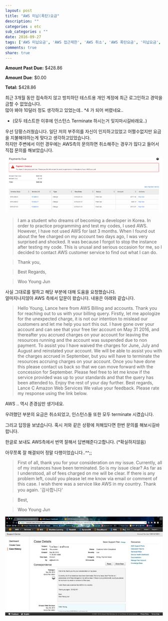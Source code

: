 ```yaml
---
layout: post
title: "AWS 미납(폭탄)요금"
description: ""
categories : etc
sub_categories : ""
date: 2016-09-27
tags: ['AWS 미납요금', 'AWS 접근제한', 'AWS 취소', 'AWS 폭탄요금', '미납요금', '요금지불', '요금취소']
comments: true
share: true
---
```


  

  

**Amount Past Due:** $428.86

**Amount Due**: $0.00

**Total:** $428.86

  

  

최근 3개월 동안 접속하지 않고 방치하던 테스트용 개인 계정에 최근 로그인하고 경악을 금할 수 없었습니다.  
많아 봐야 10달러 정도 생각하고 있었는데.. *4 가 되어 버렸네요..  
* (모두 테스트한 이후에 인스턴스 Terminate 하시는거 잊지마시길바래요..)  
  
우선 당황스러웠습니다. 일단 저의 부주의를 자신이 인지하고있었고 어쩔수없지만 요금을 지불해야하는게 맞다고 생각하고있었습니다.  
하지만 주변에서 이런 경우에는 AWS측의 문의하면 취소해주는 경우가 많다고 들어서 직접 문의를 해보았습니다.

  

  

  

![](/assets/images/posts/694/2664223C57E9D8741F9D98.PNG)

  

  

  

> I am a student who dreams of becoming a developer in Korea. In order to
practice programming and test my codes, I used AWS. However, I have not used
AWS for last 3 months. When I found out about the fee charged on my account
two days ago, I was very surprised and shocked. It was because I forgot to
stop the instance after testing my code. This is unusal and serious occasion
for me, so I decided to contact AWS customer service to find out what I can
do.

>

>  

>

> Thank you,

>

> Best Regards,

>

> Woo Young Jun  

  
사실 그대로를 말하고 해당 부분에 대해 도움을 요청했습니다.  
얼마지나지않아 AWS 측에서 답문이 왔습니다. 내용은 아래와 같습니다.

  

> Hello Young, Lance here from AWS Billing and accounts. Thank you for
reaching out to us with your billing query. Firstly, let me apologize for the
unexpected charge, it is not our intention to mislead our customers and let me
help you sort this out. I have gone over your account and can see that your
free tier account on May 31 2016, and thereafter you accrued charges on your
account for leaving the resources running and the account was suspended due to
non payment. To assist you I have waived the charges for June, July and August
and reinstated your account. We will be able to assist you with the charges
accrued in September, but you will have to terminate the resources accruing
charges on your account. Once you have done this please contact us back so
that we can move forward with the concession for September. Please feel free
to let me know if the service provided was up to your standards and that the
query has been attended to. Enjoy the rest of your day further. Best regards,
Lance C Amazon Web Services We value your feedback. Please rate my response
using the link below.

  

AWS .. 역시 존경심만 생기네요.

우려했던 부분의 요금은 취소되었고, 인스턴스들 또한 모두 terminate 시켰습니다.

그리고 답장을 보냈습니다. 혹시 저와 같은 상황에 처해있다면 한번 문의를 해보시길바랍니다.

한글로 보내도 AWS측에서 번역 잘해서 답변해준다고합니다. (*확실하지않음)

아무쪼록 잘 해결되어 정말 다행이었습니다..^^;;  

  

  

> First of all, thank you for your consideration on my issue. Currently, all
of my instances have been terminated. So is my issue clear? As far as I
understood, all of fees charged on me will be clear. If there is any problem
left, could you please let me know via email or comment of this case. I wish
there was a service like AWS in my country. Thank you again. '감사합니다'  

>

> Best,  

>

> Woo Young Jun  

>

>  

  

![](/assets/images/posts/694/2266643357EC8386216909.JPEG)

  

